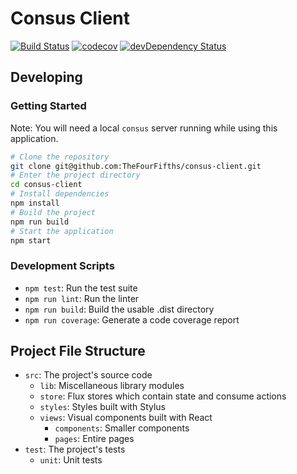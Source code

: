 # Consus Client

[![Build Status](https://travis-ci.org/TheFourFifths/consus-client.svg?branch=dev)](https://travis-ci.org/TheFourFifths/consus-client)
[![codecov](https://codecov.io/gh/TheFourFifths/consus-client/branch/dev/graph/badge.svg)](https://codecov.io/gh/TheFourFifths/consus-client)
[![devDependency Status](https://david-dm.org/TheFourFifths/consus-client/dev-status.svg)](https://david-dm.org/TheFourFifths/consus-client?type=dev)

## Developing

### Getting Started

Note: You will need a local `consus` server running while using this application.

```bash
# Clone the repository
git clone git@github.com:TheFourFifths/consus-client.git
# Enter the project directory
cd consus-client
# Install dependencies
npm install
# Build the project
npm run build
# Start the application
npm start
```

### Development Scripts

* `npm test`: Run the test suite
* `npm run lint`: Run the linter
* `npm run build`: Build the usable .dist directory
* `npm run coverage`: Generate a code coverage report

## Project File Structure

* `src`: The project's source code
    * `lib`: Miscellaneous library modules
    * `store`: Flux stores which contain state and consume actions
    * `styles`: Styles built with Stylus
    * `views`: Visual components built with React
        * `components`: Smaller components
        * `pages`: Entire pages
* `test`: The project's tests
    * `unit`: Unit tests
